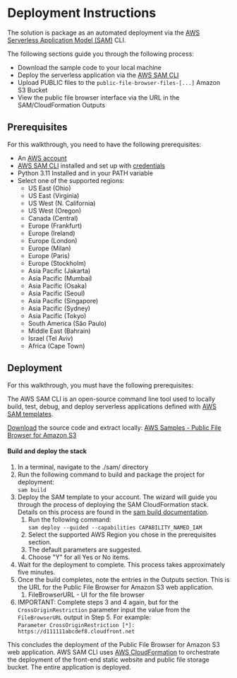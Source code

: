 # Deployment Instructions

The solution is package as an automated deployment via the [AWS Serverless Application Model (SAM)](https://aws.amazon.com/serverless/sam/) CLI.

The following sections guide you through the following process:

- Download the sample code to your local machine
- Deploy the serverless application via the [AWS SAM CLI](https://docs.aws.amazon.com/serverless-application-model/latest/developerguide/serverless-sam-cli-install.html)
- Upload PUBLIC files to the `public-file-browser-files-[...]` Amazon S3 Bucket
- View the public file browser interface via the URL in the SAM/CloudFormation Outputs

## Prerequisites

For this walkthrough, you need to have the following prerequisites:

- An [AWS account](https://portal.aws.amazon.com/billing/signup)
- [AWS SAM CLI](https://docs.aws.amazon.com/serverless-application-model/latest/developerguide/serverless-sam-cli-install.html) installed and set up with [credentials](https://docs.aws.amazon.com/serverless-application-model/latest/developerguide/serverless-getting-started-set-up-credentials.html)
- Python 3.11 Installed and in your PATH variable
- Select one of the supported regions:
  - US East (Ohio)
  - US East (Virginia)
  - US West (N. California)
  - US West (Oregon)
  - Canada (Central)
  - Europe (Frankfurt)
  - Europe (Ireland)
  - Europe (London)
  - Europe (Milan)
  - Europe (Paris)
  - Europe (Stockholm)
  - Asia Pacific (Jakarta)
  - Asia Pacific (Mumbai)
  - Asia Pacific (Osaka)
  - Asia Pacific (Seoul)
  - Asia Pacific (Singapore)
  - Asia Pacific (Sydney)
  - Asia Pacific (Tokyo)
  - South America (São Paulo)
  - Middle East (Bahrain)
  - Israel (Tel Aviv)
  - Africa (Cape Town)

## Deployment

For this walkthrough, you must have the following prerequisites:

The AWS SAM CLI is an open-source command line tool used to locally build, test, debug, and deploy serverless applications defined with [AWS SAM templates](https://docs.aws.amazon.com/serverless-application-model/latest/developerguide/sam-specification-template-anatomy.html).

[Download](https://docs.github.com/en/repositories/creating-and-managing-repositories/cloning-a-repository) the source code and extract locally: [AWS Samples - Public File Browser for Amazon S3](https://github.com/aws-samples/public-file-browser-for-amazon-s3)

#### Build and deploy the stack

1. In a terminal, navigate to the ./sam/ directory
2. Run the following command to build and package the project for deployment:\
`sam build`
3. Deploy the SAM template to your account. The wizard will guide you through the process of deploying the SAM CloudFormation stack. Details on this process are found in the [sam build documentation](https://docs.aws.amazon.com/serverless-application-model/latest/developerguide/sam-cli-command-reference-sam-build.html).
   1. Run the following command: \
      `sam deploy --guided --capabilities CAPABILITY_NAMED_IAM`
   2. Select the supported AWS Region you chose in the prerequisites section.
   3. The default parameters are suggested.
   4. Choose "Y" for all Yes or No items.
4. Wait for the deployment to complete. This process takes approximately five minutes.
5. Once the build completes, note the entries in the Outputs section. This is the URL for the Public File Browser for Amazon S3 web application.
   1. FileBrowserURL - UI for the file browser
2. IMPORTANT: Complete steps 3 and 4 again, but for the `CrossOriginRestriction` parameter input the value from the `FileBrowserURL` output in Step 5. For example: \
   `Parameter CrossOriginRestriction [*]: https://d111111abcdef8.cloudfront.net`

This concludes the deployment of the Public File Browser for Amazon S3 web application. AWS SAM CLI uses [AWS CloudFormation](https://aws.amazon.com/cloudformation/) to orchestrate the deployment of the front-end static website and public file storage bucket. The entire application is deployed.
